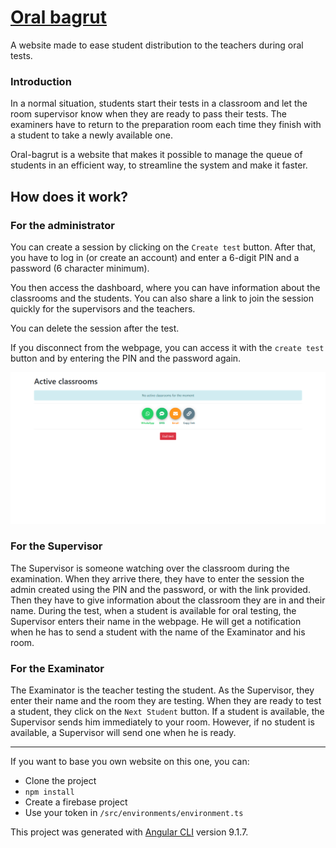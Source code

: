# [Oral bagrut](https://oral-bagrut.web.app/)

A website made to ease student distribution to the teachers during oral tests.

### Introduction

In a normal situation, students start their tests in a classroom and let the room supervisor know when they are ready to pass their tests. The examiners have to return to the preparation room each time they finish with a student to take a newly available one.

Oral-bagrut is a website that makes it possible to manage the queue of students in an efficient way, to streamline the system and make it faster.

## How does it work?

### For the administrator

You can create a session by clicking on the ```Create test``` button. After that, you have to log in (or create an account) and enter a 6-digit PIN and a password (6 character minimum). 

You then access the dashboard, where you can have information about the classrooms and the students.  You can also share a link to join the session quickly for the supervisors and the teachers. 

You can delete the session after the test.

If you disconnect from the webpage, you can access it with the ```create test``` button and by entering the PIN and the password again.

![Admin image](images/Admin.png)

### For the Supervisor

The Supervisor is someone watching over the classroom during the examination. When they arrive there, they have to enter the session the admin created using the PIN and the password, or with the link provided. Then they have to give information about the classroom they are in and their name. During the test, when a student is available for oral testing, the Supervisor enters their name in the webpage. He will get a notification when he has to send a student with the name of the Examinator and his room.

### For the Examinator

The Examinator is the teacher testing the student. As the Supervisor, they enter their name and the room they are testing. When they are ready to test a student, they click on the ```Next Student``` button. If a student is available, the Supervisor sends him immediately to your room. However, if no student is available, a Supervisor will send one when he is ready.

---

If you want to base you own website on this one, you can:

- Clone the project
- ```npm install```
- Create a firebase project
- Use your token in ```/src/environments/environment.ts```

This project was generated with [Angular CLI](https://github.com/angular/angular-cli) version 9.1.7.



